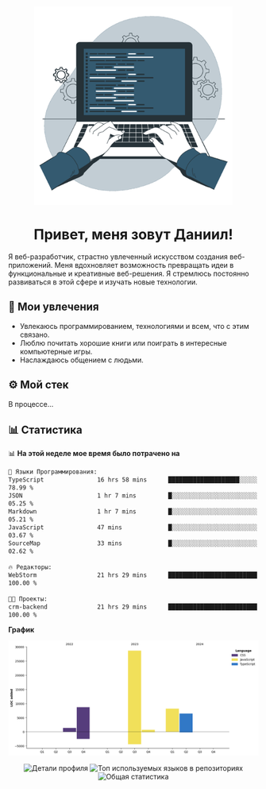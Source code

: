 <div align="center">
  <img width="400" src="assets/main_pic.webp" alt="">
  <h1>Привет, меня зовут Даниил!</h1>
</div>

Я веб-разработчик, страстно увлеченный искусством создания веб-приложений. Меня вдохновляет возможность превращать идеи в функциональные и креативные веб-решения. Я стремлюсь постоянно развиваться в этой сфере и изучать новые технологии.

## :game_die: Мои увлечения

* Увлекаюсь программированием, технологиями и всем, что с этим связано.
* Люблю почитать хорошие книги или поиграть в интересные компьютерные игры.
* Наслаждаюсь общением с людьми.

## :gear: Мой стек

В процессе...

## :bar_chart: Статистика

<!--START_SECTION:waka-->
📊 **На этой неделе мое время было потрачено на** 

```text
💬 Языки Программирования: 
TypeScript               16 hrs 58 mins      ████████████████████░░░░░   78.99 % 
JSON                     1 hr 7 mins         █░░░░░░░░░░░░░░░░░░░░░░░░   05.25 % 
Markdown                 1 hr 7 mins         █░░░░░░░░░░░░░░░░░░░░░░░░   05.21 % 
JavaScript               47 mins             █░░░░░░░░░░░░░░░░░░░░░░░░   03.67 % 
SourceMap                33 mins             █░░░░░░░░░░░░░░░░░░░░░░░░   02.62 % 

🔥 Редакторы: 
WebStorm                 21 hrs 29 mins      █████████████████████████   100.00 % 

🐱‍💻 Проекты: 
crm-backend              21 hrs 29 mins      █████████████████████████   100.00 % 
```

**График**

![Lines of Code chart](https://raw.githubusercontent.com/daniilgrigorev01/daniilgrigorev01/main/assets/bar_graph.png)


<!--END_SECTION:waka-->

<div align="center">
  <img src="http://github-profile-summary-cards.vercel.app/api/cards/profile-details?username=daniilgrigorev01&theme=github" alt="Детали профиля">
  <img src="http://github-profile-summary-cards.vercel.app/api/cards/repos-per-language?username=daniilgrigorev01&theme=github" alt="Топ используемых языков в репозиториях">
  <img src="http://github-profile-summary-cards.vercel.app/api/cards/stats?username=daniilgrigorev01&theme=github" alt="Общая статистика">
</div>

